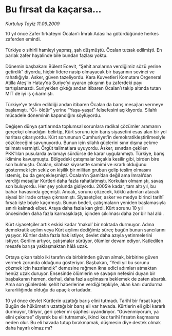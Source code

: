 # Bu fırsat da kaçarsa...

*Kurtuluş Tayiz 11.09.2009*

<div class="taraf_structure_2col_1zq">
<div class="margen_n">



 <p>10 yıl önce Zafer firkateyni Öcalan’ı İmralı Adası’na götürdüğünde herkes zaferden emindi. <br/><br/>Türkiye o sihirli hamleyi yapmış, şah düşmüştü. Öcalan tutsak edilmişti. En parlak zafer hayalinde bile bundan fazlası yoktu. <br/><br/>Dönemin başbakanı Bülent Ecevit, “Şehit analarına verdiğimiz sözü yerine getirdik” diyordu, hiçbir lidere nasip olmayacak bir başarının sevinci ve rahatlığıyla. Asker, güven tazeliyordu. Kara Kuvvetleri Komutanı Orgeneral Atilla Ateş’in Hatay’da Suriye’yi uyaran çıkışının bu zaferdeki payı tartışılamazdı. Suriye’den çıktığı andan itibaren Öcalan’ı takip altında tutan MİT de iyi iş çıkarmıştı. <br/><br/>Türkiye’ye teslim edildiği andan itibaren Öcalan da barış mesajları vermeye başlamıştı. “Öl- öldür” yerine “Yaşa-yaşat” felsefesini açıklıyordu. Silahlı mücadele döneminin kapandığını söylüyordu. <br/><br/>Değişen dünya şartlarında toplumsal sorunlara radikal çözümler aramanın gerçekçi olmadığını belirtip, Kürt sorunu için barış siyasetini esas alan bir yol haritası çıkarıyordu. Kürt sorununun Cumhuriyet’in demokratikleştirilmesiyle çözüleceğini savunuyordu. Bunun için silahlı güçlerini sınır dışına çekme talimatı vermişti. Örgüt talimatlara uyuyordu. Asker, sınırdan çekilen PKK’lıları pusularda avlamayı sürdürse de karar uygulanmıştı. Türkiye, barış iklimine kavuşmuştu. Bölgedeki çatışmalar bıçakla kesilir gibi, birden bire son bulmuştu. Öcalan, silahsız siyasette samimi ve ısrarlı olduğunu göstermek için sekiz on kişilik bir militan grubun gelip teslim olmasını istemiş, bu da gerçekleşmişti. Öcalan’ın Şam’dan değil ama İmralı’dan verdiği mesajlar Kürtleri daha fazla rahatlatmıştı. Korkulan olmamıştı, savaş son buluyordu. Her şey yolunda gidiyordu. 2005’e kadar, tam altı yıl, bu bahar havasında geçmişti. Ancak, sorunu çözecek, köklü adımları atacak siyasi bir irade ortaya çıkmamıştı. Siyasetçiler, asker ve medya birinci tarihî fırsatı işte böyle kaçırmıştı. Bunun bedeli, çatışmaların yeniden başlamasıyla sınırlı kalmadı elbet. Araya daha fazla kan girdi. Kürt sorunu 10 yıl öncesinden daha fazla karmaşıklaştı, içinden çıkılması daha zor bir hal aldı. <br/><br/>Kürt siyasetçiler artık eskisi kadar ‘makul’ bir noktada durmuyor. Adına demokratik açılım veya Kürt açılımı dediğimiz süreç bugün bunun sancılarını yaşıyor. Kürtler daha fazla hak istiyor, devlet daha azıyla yetinmelerini istiyor. Gerilim artıyor, çatışmalar sürüyor, ölümler devam ediyor. Katledilen mesafe barışa yaklaşmaktan hâlâ uzak. <br/><br/>Ortaya çıkan tablo iki tarafın da birbirinden güven almak, birbirine güven vermek zorunda olduğunu gösteriyor. Başbakan, “Yedi yıl bu sorunu çözmek için hazırlandık” demesine rağmen ikna edici adımları atmaktan henüz uzak duruyor. Ensesinde ölümlerin ve savaşın nefesini duyan bir başbakanın hemen, derhal, daha fazla açılmasını beklemek de zaten abartılı. Ama son günlerdeki şehit haberlerine verdiği tepkiyle, akan kanı durdurma kararlılığında olduğu da apaçık ortadadır. <br/><br/>10 yıl önce devlet Kürtlerin uzattığı barış elini tutmadı. Tarihî bir fırsat kaçtı. Bugün de hükümetin uzattığı bir barış eli var havada. Kürtlerin eli gibi kararlı durmuyor, titriyor, geri çeker mi şüphesi uyandırıyor. “Güvenmiyorum, ya elini çekerse” diyerek bu eli tutmamak, ikinci kez tarihî fırsatın kaçmasına neden olur. Bu eli havada tutup bırakmamak, düşmesin diye destek olmak daha hayırlı olmaz mı?</p>
<br/>
<br/>
<br/>



<br/>


<div id="taraf_not">
</div>

</div>


</div>
